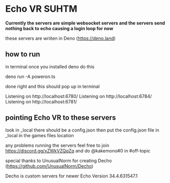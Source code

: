 # Echo VR SUHTM 


**Currently the servers are simple websocket servers and the servers send nothing back to echo causing a login loop for now**

these servers are wriiten in Deno (https://deno.land)

## how to run

in terminal once you installed deno do this 

deno run -A poweron.ts

done right and this should pop up in terminal

Listening on http://localhost:6780/
Listening on http://localhost:6784/
Listening on http://localhost:6781/

## pointing Echo VR to these servers
look in _local there should be a config.json then
put the config.json file in _local in the games files location 

any problems running the servers feel free to join https://discord.gg/xZWkVZQqZq and do @kakemono#0 in #off-topic

special thanks to UnusualNorm for creating Decho (https://github.com/UnusualNorm/Decho)

Decho is custom servers for newer Echo Version  34.4.631547.1